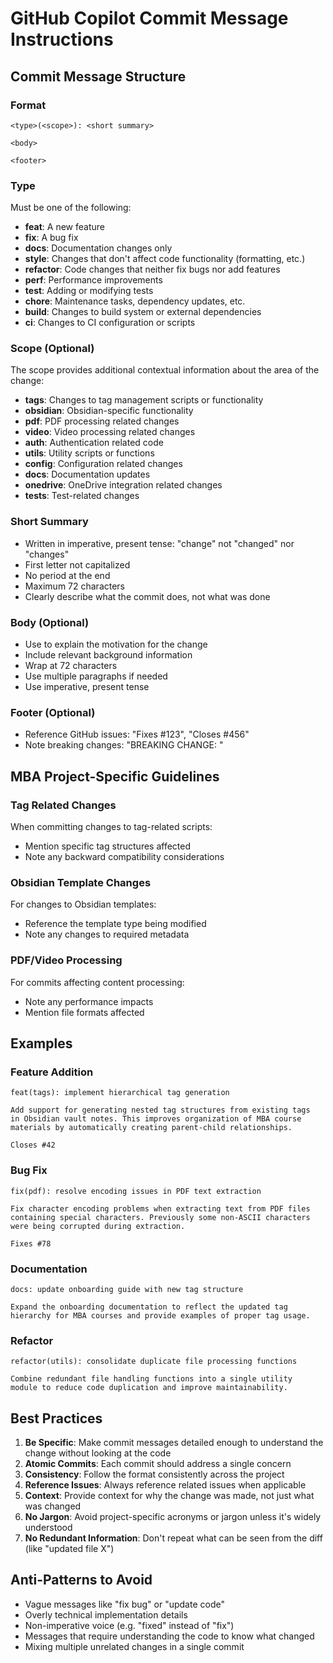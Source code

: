 # GitHub Copilot Commit Message Instructions

## Commit Message Structure

### Format
```
<type>(<scope>): <short summary>

<body>

<footer>
```

### Type
Must be one of the following:

- **feat**: A new feature
- **fix**: A bug fix
- **docs**: Documentation changes only
- **style**: Changes that don't affect code functionality (formatting, etc.)
- **refactor**: Code changes that neither fix bugs nor add features
- **perf**: Performance improvements
- **test**: Adding or modifying tests
- **chore**: Maintenance tasks, dependency updates, etc.
- **build**: Changes to build system or external dependencies
- **ci**: Changes to CI configuration or scripts

### Scope (Optional)
The scope provides additional contextual information about the area of the change:

- **tags**: Changes to tag management scripts or functionality
- **obsidian**: Obsidian-specific functionality
- **pdf**: PDF processing related changes
- **video**: Video processing related changes
- **auth**: Authentication related code
- **utils**: Utility scripts or functions
- **config**: Configuration related changes
- **docs**: Documentation updates
- **onedrive**: OneDrive integration related changes
- **tests**: Test-related changes

### Short Summary
- Written in imperative, present tense: "change" not "changed" nor "changes"
- First letter not capitalized
- No period at the end
- Maximum 72 characters
- Clearly describe what the commit does, not what was done

### Body (Optional)
- Use to explain the motivation for the change
- Include relevant background information
- Wrap at 72 characters
- Use multiple paragraphs if needed
- Use imperative, present tense

### Footer (Optional)
- Reference GitHub issues: "Fixes #123", "Closes #456"
- Note breaking changes: "BREAKING CHANGE: <description>"

## MBA Project-Specific Guidelines

### Tag Related Changes
When committing changes to tag-related scripts:
- Mention specific tag structures affected
- Note any backward compatibility considerations

### Obsidian Template Changes
For changes to Obsidian templates:
- Reference the template type being modified
- Note any changes to required metadata

### PDF/Video Processing
For commits affecting content processing:
- Note any performance impacts
- Mention file formats affected

## Examples

### Feature Addition
```
feat(tags): implement hierarchical tag generation

Add support for generating nested tag structures from existing tags
in Obsidian vault notes. This improves organization of MBA course
materials by automatically creating parent-child relationships.

Closes #42
```

### Bug Fix
```
fix(pdf): resolve encoding issues in PDF text extraction

Fix character encoding problems when extracting text from PDF files
containing special characters. Previously some non-ASCII characters
were being corrupted during extraction.

Fixes #78
```

### Documentation
```
docs: update onboarding guide with new tag structure

Expand the onboarding documentation to reflect the updated tag
hierarchy for MBA courses and provide examples of proper tag usage.
```

### Refactor
```
refactor(utils): consolidate duplicate file processing functions

Combine redundant file handling functions into a single utility
module to reduce code duplication and improve maintainability.
```

## Best Practices

1. **Be Specific**: Make commit messages detailed enough to understand the change without looking at the code
2. **Atomic Commits**: Each commit should address a single concern
3. **Consistency**: Follow the format consistently across the project
4. **Reference Issues**: Always reference related issues when applicable
5. **Context**: Provide context for why the change was made, not just what was changed
6. **No Jargon**: Avoid project-specific acronyms or jargon unless it's widely understood
7. **No Redundant Information**: Don't repeat what can be seen from the diff (like "updated file X")

## Anti-Patterns to Avoid

- Vague messages like "fix bug" or "update code"
- Overly technical implementation details
- Non-imperative voice (e.g. "fixed" instead of "fix")
- Messages that require understanding the code to know what changed
- Mixing multiple unrelated changes in a single commit
